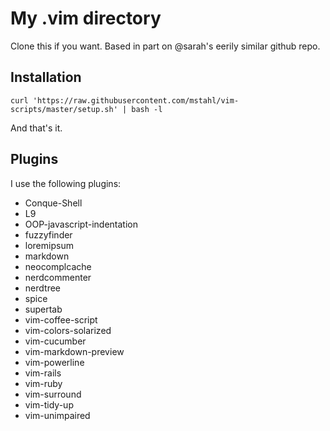 # My .vim directory

Clone this if you want. Based in part on @sarah's eerily similar github repo.

## Installation

    curl 'https://raw.githubusercontent.com/mstahl/vim-scripts/master/setup.sh' | bash -l

And that's it.

## Plugins

I use the following plugins:

  * Conque-Shell                                                                                         
  * L9                                                                                                   
  * OOP-javascript-indentation                                                                           
  * fuzzyfinder                                                                                          
  * loremipsum                                                                                           
  * markdown                                                                                             
  * neocomplcache                                                                                        
  * nerdcommenter                                                                                        
  * nerdtree                                                                                             
  * spice                                                                                                
  * supertab                                                                                             
  * vim-coffee-script                                                                                    
  * vim-colors-solarized                                                                                 
  * vim-cucumber                                                                                         
  * vim-markdown-preview                                                                                 
  * vim-powerline                                                                                        
  * vim-rails                                                                                            
  * vim-ruby                                                                                             
  * vim-surround                                                                                         
  * vim-tidy-up                                                                                          
  * vim-unimpaired
